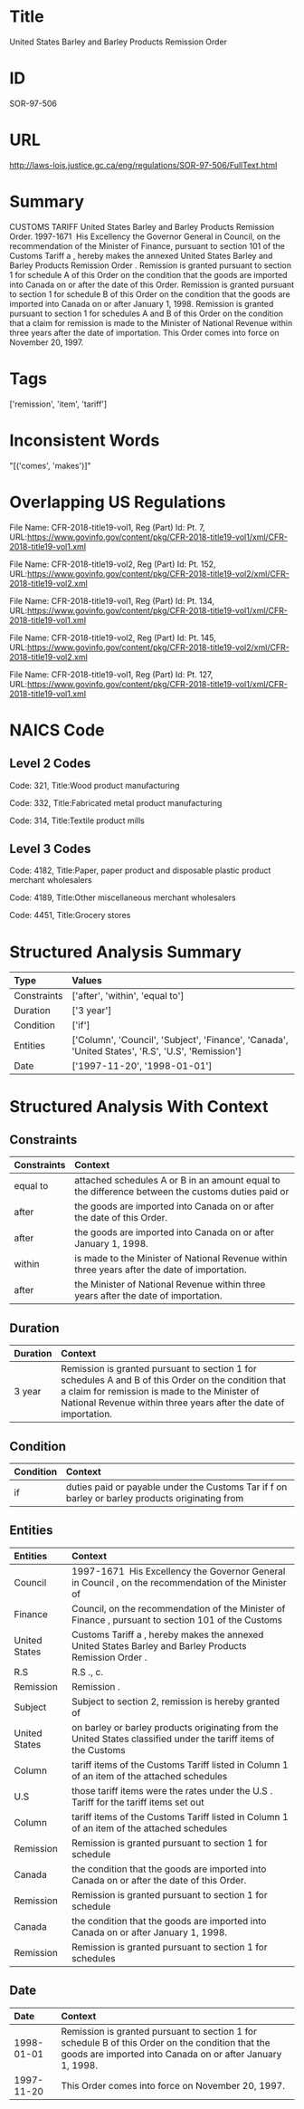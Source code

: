 # Title
United States Barley and Barley Products Remission Order


# ID
SOR-97-506

# URL
http://laws-lois.justice.gc.ca/eng/regulations/SOR-97-506/FullText.html


# Summary
CUSTOMS TARIFF United States Barley and Barley Products Remission Order.
1997-1671  His Excellency the Governor General in Council, on the recommendation of the Minister of Finance, pursuant to section 101 of the  Customs Tariff a , hereby makes the annexed  United States Barley and Barley Products Remission Order .
Remission is granted pursuant to section 1 for schedule A of this Order on the condition that the goods are imported into Canada on or after the date of this Order.
Remission is granted pursuant to section 1 for schedule B of this Order on the condition that the goods are imported into Canada on or after January 1, 1998.
Remission is granted pursuant to section 1 for schedules A and B of this Order on the condition that a claim for remission is made to the Minister of National Revenue within three years after the date of importation.
This Order comes into force on November 20, 1997.


# Tags
['remission', 'item', 'tariff']


# Inconsistent Words
"[('comes', 'makes')]"


# Overlapping US Regulations
File Name: CFR-2018-title19-vol1, Reg (Part) Id: Pt. 7, URL:https://www.govinfo.gov/content/pkg/CFR-2018-title19-vol1/xml/CFR-2018-title19-vol1.xml

File Name: CFR-2018-title19-vol2, Reg (Part) Id: Pt. 152, URL:https://www.govinfo.gov/content/pkg/CFR-2018-title19-vol2/xml/CFR-2018-title19-vol2.xml

File Name: CFR-2018-title19-vol1, Reg (Part) Id: Pt. 134, URL:https://www.govinfo.gov/content/pkg/CFR-2018-title19-vol1/xml/CFR-2018-title19-vol1.xml

File Name: CFR-2018-title19-vol2, Reg (Part) Id: Pt. 145, URL:https://www.govinfo.gov/content/pkg/CFR-2018-title19-vol2/xml/CFR-2018-title19-vol2.xml

File Name: CFR-2018-title19-vol1, Reg (Part) Id: Pt. 127, URL:https://www.govinfo.gov/content/pkg/CFR-2018-title19-vol1/xml/CFR-2018-title19-vol1.xml




# NAICS Code
## Level 2 Codes
Code: 321, Title:Wood product manufacturing

Code: 332, Title:Fabricated metal product manufacturing

Code: 314, Title:Textile product mills




## Level 3 Codes
Code: 4182, Title:Paper, paper product and disposable plastic product merchant wholesalers

Code: 4189, Title:Other miscellaneous merchant wholesalers

Code: 4451, Title:Grocery stores







# Structured Analysis Summary
| Type        | Values                                                                                            |
|:------------|:--------------------------------------------------------------------------------------------------|
| Constraints | ['after', 'within', 'equal to']                                                                   |
| Duration    | ['3 year']                                                                                        |
| Condition   | ['if']                                                                                            |
| Entities    | ['Column', 'Council', 'Subject', 'Finance', 'Canada', 'United States', 'R.S', 'U.S', 'Remission'] |
| Date        | ['1997-11-20', '1998-01-01']                                                                      |


# Structured Analysis With Context
 


## Constraints
| Constraints   | Context                                                                                           |
|:--------------|:--------------------------------------------------------------------------------------------------|
| equal to      | attached schedules A or B in an amount equal to the difference between the customs duties paid or |
| after         | the goods are imported into Canada on or after  the date of this Order.                           |
| after         | the goods are imported into Canada on or after  January 1, 1998.                                  |
| within        | is made to the Minister of National Revenue within  three years after the date of importation.    |
| after         | the Minister of National Revenue within three years after  the date of importation.               |


## Duration
| Duration   | Context                                                                                                                                                                                                                  |
|:-----------|:-------------------------------------------------------------------------------------------------------------------------------------------------------------------------------------------------------------------------|
| 3 year     | Remission is granted pursuant to section 1 for schedules A and B of this Order on the condition that a claim for remission is made to the Minister of National Revenue within three years after the date of importation. |


## Condition
| Condition   | Context                                                                                         |
|:------------|:------------------------------------------------------------------------------------------------|
| if          | duties paid or payable under the Customs Tar if f on barley or barley products originating from |


## Entities
| Entities      | Context                                                                                                          |
|:--------------|:-----------------------------------------------------------------------------------------------------------------|
| Council       | 1997-1671  His Excellency the Governor General in  Council , on the recommendation of the Minister of            |
| Finance       | Council, on the recommendation of the Minister of Finance , pursuant to section 101 of the Customs               |
| United States | Customs Tariff a , hereby makes the annexed United States  Barley and Barley Products Remission Order .          |
| R.S           | R.S ., c.                                                                                                        |
| Remission     | Remission .                                                                                                      |
| Subject       | Subject to section 2, remission is hereby granted of                                                             |
| United States | on barley or barley products originating from the United States classified under the tariff items of the Customs |
| Column        | tariff items of the Customs Tariff listed in Column 1 of an item of the attached schedules                       |
| U.S           | those tariff items were the rates under the U.S . Tariff for the tariff items set out                            |
| Column        | tariff items of the Customs Tariff listed in Column 1 of an item of the attached schedules                       |
| Remission     | Remission is granted pursuant to section 1 for schedule                                                          |
| Canada        | the condition that the goods are imported into Canada  on or after the date of this Order.                       |
| Remission     | Remission is granted pursuant to section 1 for schedule                                                          |
| Canada        | the condition that the goods are imported into Canada  on or after January 1, 1998.                              |
| Remission     | Remission is granted pursuant to section 1 for schedules                                                         |


## Date
| Date       | Context                                                                                                                                                       |
|:-----------|:--------------------------------------------------------------------------------------------------------------------------------------------------------------|
| 1998-01-01 | Remission is granted pursuant to section 1 for schedule B of this Order on the condition that the goods are imported into Canada on or after January 1, 1998. |
| 1997-11-20 | This Order comes into force on November 20, 1997.                                                                                                             |


